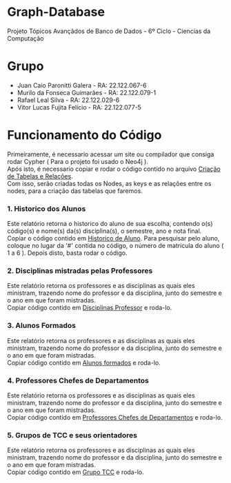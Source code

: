 # Graph-Database
Projeto Tópicos Avançãdos de Banco de Dados - 6º Ciclo - Ciencias da Computação
<br>

# Grupo

 - Juan Caio Paronitti Galera - RA: 22.122.067-6
 - Murilo da Fonseca Guimarães - RA: 22.122.079-1
 - Rafael Leal Silva - RA: 22.122.029-6
 - Vitor Lucas Fujita Felício - RA: 22.122.077-5

# Funcionamento do Código

 Primeiramente, é necessario acessar um site ou compilador que consiga rodar Cypher ( Para o projeto foi usado o Neo4j ).
 <br>
 Após isto, é necessario copiar e rodar o código contido no arquivo [Criação de Tabelas e Relações](https://github.com/RafLeal/Graph-Database/blob/main/Cria%C3%A7%C3%A3o%20de%20Tabelas%20e%20Rela%C3%A7%C3%B5es). 
 <br>
 Com isso, serão criadas todas os Nodes, as keys e as relações entre os nodes, para a criação das tabelas que faremos.

  ### 1. Historico dos Alunos

   Este relatório retorna o historico do aluno de sua escolha, contendo o(s) código(s) e nome(s) da(s) disciplina(s), o semestre, ano e nota final.
  <br>
   Copiar o código contido em [Historico de Aluno](https://github.com/RafLeal/Graph-Database/blob/main/Historico%20de%20Aluno). Para pesquisar pelo aluno, coloque no lugar da '#' contida no código, o número de matricula do aluno ( 1 a 6 ). Depois disto, basta rodar o código. 

  ### 2. Disciplinas mistradas pelas Professores

  Este relatório retorna os professores e as disciplinas as quais eles ministram, trazendo nome do professor e da disciplina, junto do semestre e o ano em que foram mistradas.
  <br>
   Copiar código contido em [Disciplinas Professor](https://github.com/RafLeal/Graph-Database/blob/main/Disciplinas%20Professor) e roda-lo.

  ### 3. Alunos Formados

  Este relatório retorna os professores e as disciplinas as quais eles ministram, trazendo nome do professor e da disciplina, junto do semestre e o ano em que foram mistradas.
  <br>
   Copiar código contido em [Alunos formados](https://github.com/RafLeal/Graph-Database/blob/main/Alunos%20formados) e roda-lo.

  ### 4. Professores Chefes de Departamentos

  Este relatório retorna os professores e as disciplinas as quais eles ministram, trazendo nome do professor e da disciplina, junto do semestre e o ano em que foram mistradas.
  <br>
   Copiar código contido em [Professores Chefes de Departamentos](https://github.com/RafLeal/Graph-Database/blob/main/Professores%20Chefes%20de%20Departamentos) e roda-lo.

  ### 5. Grupos de TCC e seus orientadores

  Este relatório retorna os professores e as disciplinas as quais eles ministram, trazendo nome do professor e da disciplina, junto do semestre e o ano em que foram mistradas.
  <br>
   Copiar código contido em [Grupo TCC](https://github.com/RafLeal/Graph-Database/blob/main/Grupo%20TCC) e roda-lo.
 
